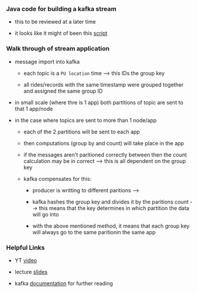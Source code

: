 ### Java code for building a kafka stream

* this to be reviewed at a later time 

* it looks like it might of been this [script](https://github.com/DataTalksClub/data-engineering-zoomcamp/blob/main/06-streaming/java/kafka_examples/src/main/java/org/example/JsonKStream.java)

### Walk through of stream application

* message import into kafka 

    - each topic is a `PU location` time --> this IDs the group key 

    - all rides/records with the same timestamp were grouped together and assigned the same group ID

* in small scale (where thre is 1 app) both partitions of topic are sent to that 1 app/node

* in the case where topics are sent to more than 1 node/app

    - each of the 2 partitions will be sent to each app

    - then computations (group by and count) will take place in the app

    - if the messages aren't paritioned correctly between then the count calculation may be in correct --> this is all dependent on the group key 

    - kafka compensates for this: 

        + producer is writting to different paritions -->

        + kafka hashes the group key and divides it by the paritions count --> this means that the key determines in which partition the data will go into 

        + with the above mentioned method, it means that each group key will always go to the same paritionin the same app 

### Helpful Links

* YT [video](https://www.youtube.com/watch?v=dUyA_63eRb0&list=PL3MmuxUbc_hJed7dXYoJw8DoCuVHhGEQb&index=73)

* lecture [slides](https://docs.google.com/presentation/d/1bCtdCba8v1HxJ_uMm9pwjRUC-NAMeB-6nOG2ng3KujA/edit#slide=id.p1)

* kafka [documentation](https://kafka.apache.org/documentation/) for further reading